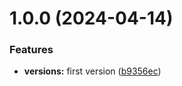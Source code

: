 # 1.0.0 (2024-04-14)


### Features

* **versions:** first version ([b9356ec](https://github.com/rafa3127/BalanceBookJS/commit/b9356ecdab3b3ddfe440e05d59b5a8bf90a9299a))
